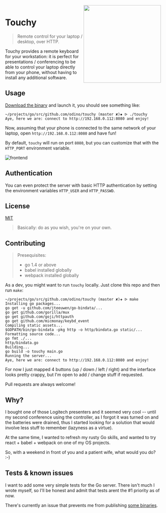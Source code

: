 <img align="right" width="250px" src="https://raw.githubusercontent.com/odino/touchy/master/bin/images/logo.png?token=AAUC5MTk6aOK1OBS04HB9VUkQyvtudRqks5XZH9swA%3D%3D" />

# Touchy

> Remote control for your laptop / desktop, over HTTP.

Touchy provides a remote keyboard for your workstation:
it is perfect for presentations / conferencing to be able
to control your laptop directly from your phone, without
having to install any additional software.

## Usage

[Download the binary](https://github.com/odino/touchy/releases) and launch it, you should see something like:

```
~/projects/go/src/github.com/odino/touchy (master ✘)✹ ᐅ ./touchy
Aye, here we are: connect to http://192.168.0.112:8080 and enjoy!
```

Now, assuming that your phone is connected to the same network of your
laptop, open `http://192.168.0.112:8080` and have fun!

By default, `touchy` will run on port `8080`, but you can customize that
with the `HTTP_PORT` environment variable.

![frontend](https://raw.githubusercontent.com/odino/touchy/master/bin/images/frontend.png?token=AAUC5KstLjZrxC8o-TgevSvKHJivQRE5ks5XZawkwA%3D%3D)

## Authentication

You can even protect the server with basic HTTP authentication by
setting the environment variables `HTTP_USER` and `HTTP_PASSWD`.

## License

[MIT](https://opensource.org/licenses/MIT)

> Basically: do as you wish, you're on your own.

## Contributing

> Presequisites:
>
> * go 1.4 or above
> * babel installed globally
> * webpack installed globally

As a dev, you might want to run `touchy` locally. Just clone this repo
and then run `make`:

```
~/projects/go/src/github.com/odino/touchy (master ✘)✚ ᐅ make
Installing go packages...
go get -u github.com/jteeuwen/go-bindata/...
go get github.com/gorilla/mux
go get github.com/goji/httpauth
go get github.com/micmonay/keybd_event
Compiling static assets...
$GOPATH/bin/go-bindata -pkg http -o http/bindata.go static/...
Formatting source code...
go fmt ./...
http/bindata.go
Building...
go build -o touchy main.go
Running the server...
Aye, here we are: connect to http://192.168.0.112:8080 and enjoy!
```

For now I just mapped 4 buttons (up / down / left / right) and the interface
looks pretty crappy, but I'm open to add /  change stuff if requested.

Pull requests are always welcome!

## Why?

I bought one of those Logitech presenters and it seemed very cool -- until
my second conference using the controller, as I forgot it was turned on
and the batteries were drained, thus I started looking for a solution
that would involve less stuff to remember (lazyness as a virtue).

At the same time, I wanted to refresh my rusty Go skills, and wanted
to try react + babel + webpack on one of my OS projects.

So, with a weekend in front of you and a patient wife, what would
you do? :-)

## Tests & known issues

I want to add some very simple tests for the Go server. There isn't much
I wrote myself, so I'll be honest and admit that tests arent the #1 priority
as of now.

There's currently an issue that prevents me from publishing [some binaries](https://github.com/micmonay/keybd_event/issues/2).
